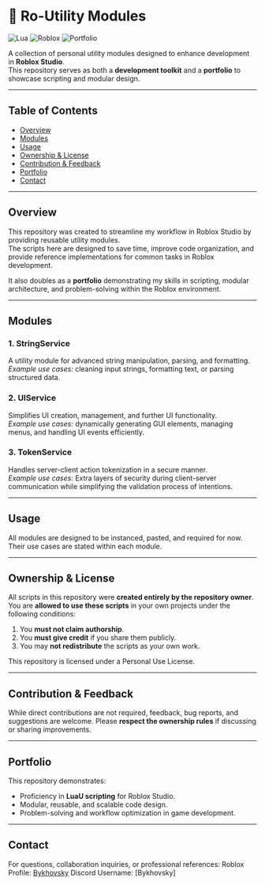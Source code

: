 # 🚀 Ro-Utility Modules

![Lua](https://img.shields.io/badge/Lua-2C2D72?style=for-the-badge&logo=lua&logoColor=white)
![Roblox](https://img.shields.io/badge/Roblox-Studio-FF0000?style=for-the-badge&logo=Roblox&logoColor=white)
![Portfolio](https://img.shields.io/badge/Portfolio-Showcase-00BFFF?style=for-the-badge)

A collection of personal utility modules designed to enhance development in **Roblox Studio**.  
This repository serves as both a **development toolkit** and a **portfolio** to showcase scripting and modular design.

---

## Table of Contents
- [Overview](#overview)
- [Modules](#modules)
- [Usage](#usage)
- [Ownership & License](#ownership--license)
- [Contribution & Feedback](#contribution--feedback)
- [Portfolio](#portfolio)
- [Contact](#contact)

---

## Overview

This repository was created to streamline my workflow in Roblox Studio by providing reusable utility modules.  
The scripts here are designed to save time, improve code organization, and provide reference implementations for common tasks in Roblox development.

It also doubles as a **portfolio** demonstrating my skills in scripting, modular architecture, and problem-solving within the Roblox environment.

---

## Modules

### 1. **StringService**
A utility module for advanced string manipulation, parsing, and formatting.  
*Example use cases:* cleaning input strings, formatting text, or parsing structured data.

### 2. **UIService**
Simplifies UI creation, management, and further UI functionality.  
*Example use cases:* dynamically generating GUI elements, managing menus, and handling UI events efficiently.

### 3. **TokenService**
Handles server-client action tokenization in a secure manner.  
*Example use cases:* Extra layers of security during client-server communication while simplifying the validation process of intentions.

---


## Usage

All modules are designed to be instanced, pasted, and required for now. Their use cases are stated within each module.

---

## Ownership & License

All scripts in this repository were **created entirely by the repository owner**.
You are **allowed to use these scripts** in your own projects under the following conditions:

1. You **must not claim authorship**.
2. You **must give credit** if you share them publicly.
3. You may **not redistribute** the scripts as your own work.

This repository is licensed under a Personal Use License.

---

## Contribution & Feedback

While direct contributions are not required, feedback, bug reports, and suggestions are welcome.
Please **respect the ownership rules** if discussing or sharing improvements.

---

## Portfolio

This repository demonstrates:
* Proficiency in **LuaU scripting** for Roblox Studio.
* Modular, reusable, and scalable code design.
* Problem-solving and workflow optimization in game development.

---

## Contact

For questions, collaboration inquiries, or professional references:
Roblox Profile: [Bykhovsky](https://www.roblox.com/users/553039703/profile)
Discord Username: [Bykhovsky]

